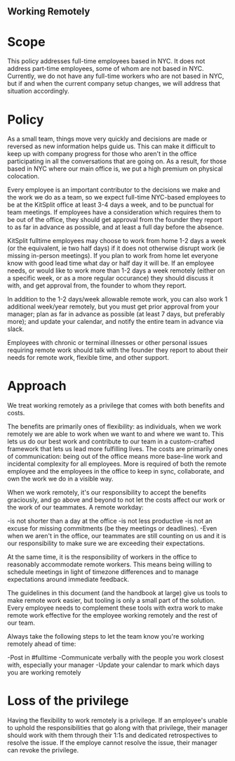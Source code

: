 ## Working Remotely ##

# Scope 

This policy addresses full-time employees based in NYC. It does not address part-time employees, some of whom are not based in NYC. Currently, we do not have any full-time workers who are not based in NYC, but if and when the current company setup changes, we will address that situation accordingly. 

# Policy

As a small team, things move very quickly and decisions are made or reversed as new information helps guide us. This can make it difficult to keep up with company progress for those who aren't in the office participating in all the conversations that are going on. As a result, for those based in NYC where our main office is, we put a high premium on physical colocation.

Every employee is an important contributor to the decisions we make and the work we do as a team, so we expect full-time NYC-based employees to be at the KitSplit office at least 3-4 days a week, and to be punctual for team meetings. If employees have a consideration which requires them to be out of the office, they should get approval from the founder they report to as far in advance as possible, and at least a full day before the absence.

KitSplit fulltime employees may choose to work from home 1-2 days a week (or the equivalent, ie two half days) if it does not otherwise disrupt work (ie missing in-person meetings). If you plan to work from home let everyone know with good lead time what day or half day it will be. If an employee needs, or would like to work more than 1-2 days a week remotely (either on a specific week, or as a more regular occurance) they should discuss it with, and get approval from, the founder to whom they report. 

In addition to the 1-2 days/week allowable remote work, you can also work 1 additional week/year remotely, but you must get prior approval from your manager; plan as far in advance as possible (at least 7 days, but preferably more); and update your calendar, and notify the entire team in advance via slack. 

Employees with chronic or terminal illnesses or other personal issues requiring remote work should talk with the founder they report to about their needs for remote work, flexible time, and other support.

# Approach

We treat working remotely as a privilege that comes with both benefits and costs.

The benefits are primarily ones of flexibility: as individuals, when we work remotely we are able to work when we want to and where we want to. This lets us do our best work and contribute to our team in a custom-crafted framework that lets us lead more fulfilling lives. The costs are primarily ones of communication: being out of the office means more base-line work and incidental complexity for all employees. More is required of both the remote employee and the employees in the office to keep in sync, collaborate, and own the work we do in a visible way.

When we work remotely, it's our responsibility to accept the benefits graciously, and go above and beyond to not let the costs affect our work or the work of our teammates. A remote workday:

-is not shorter than a day at the office
-is not less productive
-is not an excuse for missing commitments (be they meetings or deadlines).
-Even when we aren't in the office, our teammates are still counting on us and it is our responsibility to make sure we are exceeding their expectations.

At the same time, it is the responsibility of workers in the office to reasonably accommodate remote workers. This means being willing to schedule meetings in light of timezone differences and to manage expectations around immediate feedback.

The guidelines in this document (and the handbook at large) give us tools to make remote work easier, but tooling is only a small part of the solution. Every employee needs to complement these tools with extra work to make remote work effective for the employee working remotely and the rest of our team.

Always take the following steps to let the team know you're working remotely ahead of time:

-Post in #fulltime 
-Communicate verbally with the people you work closest with, especially your manager 
-Update your calendar to mark which days you are working remotely


# Loss of the privilege

Having the flexibility to work remotely is a privilege. If an employee's unable to uphold the responsibilities that go along with that privilege, their manager should work with them through their 1:1s and dedicated retrospectives to resolve the issue. If the employe cannot resolve the issue, their manager can revoke the privilege.
